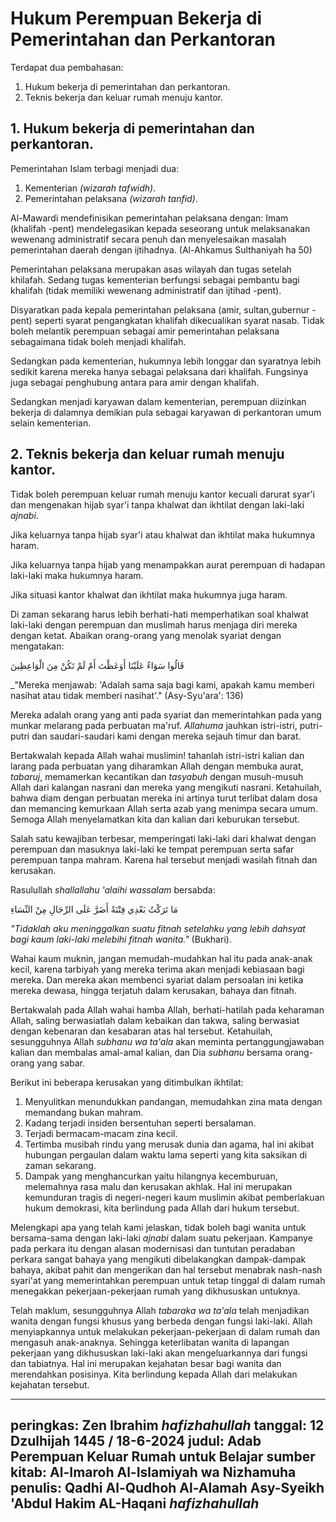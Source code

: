 # Hukum Perempuan Bekerja di Pemerintahan dan Perkantoran

Terdapat dua pembahasan:

1. Hukum bekerja di pemerintahan dan perkantoran.
2. Teknis bekerja dan keluar rumah menuju kantor.

## 1. Hukum bekerja di pemerintahan dan perkantoran.

Pemerintahan Islam terbagi menjadi dua:

1. Kementerian _(wizarah tafwidh)_.
2. Pemerintahan pelaksana _(wizarah tanfid)_.

Al-Mawardi mendefinisikan pemerintahan pelaksana dengan: Imam (khalifah -pent) mendelegasikan kepada seseorang untuk melaksanakan wewenang administratif secara penuh dan menyelesaikan masalah pemerintahan daerah dengan ijtihadnya. (Al-Ahkamus Sulthaniyah ha 50)

Pemerintahan pelaksana merupakan asas wilayah dan tugas setelah khilafah. Sedang tugas kementerian berfungsi sebagai pembantu bagi khalifah (tidak memiliki wewenang administratif dan ijtihad -pent).

Disyaratkan pada kepala pemerintahan pelaksana (amir, sultan,gubernur -pent) seperti syarat pengangkatan khalifah dikecualikan syarat nasab. Tidak boleh melantik perempuan sebagai amir pemerintahan pelaksana sebagaimana tidak boleh menjadi khalifah.

Sedangkan pada kementerian, hukumnya lebih longgar dan syaratnya lebih sedikit karena mereka hanya sebagai pelaksana dari khalifah. Fungsinya juga sebagai penghubung antara para amir dengan khalifah. 

Sedangkan menjadi karyawan dalam kementerian, perempuan diizinkan bekerja di dalamnya demikian pula sebagai karyawan di perkantoran umum selain kementerian.

## 2. Teknis bekerja dan keluar rumah menuju kantor.

Tidak boleh perempuan keluar rumah menuju kantor kecuali darurat syar'i dan mengenakan hijab syar'i tanpa khalwat dan ikhtilat dengan laki-laki _ajnabi_.

Jika keluarnya tanpa hijab syar'i atau khalwat dan ikhtilat maka hukumnya haram.

Jika keluarnya tanpa hijab yang menampakkan aurat perempuan di hadapan laki-laki maka hukumnya haram.

Jika situasi kantor khalwat dan ikhtilat maka hukumnya juga haram.

Di zaman sekarang harus lebih berhati-hati memperhatikan soal khalwat laki-laki dengan perempuan dan muslimah harus menjaga diri mereka dengan ketat. Abaikan orang-orang yang menolak syariat dengan mengatakan:

قَالُوا سَوَاءٌ عَلَيْنَا أَوَعَظْتَ أَمْ لَمْ تَكُنْ مِنَ الْوَاعِظِينَ

_"Mereka menjawab: 'Adalah sama saja bagi kami, apakah kamu memberi nasihat atau tidak memberi nasihat'." (Asy-Syu'ara': 136)

Mereka adalah orang yang anti pada syariat dan memerintahkan pada yang munkar melarang pada perbuatan ma'ruf. _Allahuma_ jauhkan istri-istri, putri-putri dan saudari-saudari kami dengan mereka sejauh timur dan barat. 

Bertakwalah kepada Allah wahai muslimin! tahanlah istri-istri kalian dan larang pada perbuatan yang diharamkan Allah dengan membuka aurat, _tabaruj_, memamerkan kecantikan dan _tasyabuh_ dengan musuh-musuh Allah dari kalangan nasrani dan mereka yang mengikuti nasrani. Ketahuilah, bahwa diam dengan perbuatan mereka ini artinya turut terlibat dalam dosa dan memancing kemurkaan Allah serta azab yang menimpa secara umum. Semoga Allah menyelamatkan kita dan kalian dari keburukan tersebut.

Salah satu kewajiban terbesar, memperingati laki-laki dari khalwat dengan perempuan dan masuknya laki-laki ke tempat perempuan serta safar perempuan tanpa mahram. Karena hal tersebut menjadi wasilah fitnah dan kerusakan.

Rasulullah _shallallahu 'alaihi wassalam_ bersabda:

مَا تَرَكْتُ بَعْدِي فِتْنَةً أَضَرَّ عَلَى الرِّجَالِ مِنْ النِّسَاءِ

_"Tidaklah aku meninggalkan suatu fitnah setelahku yang lebih dahsyat bagi kaum laki-laki melebihi fitnah wanita."_ (Bukhari).

Wahai kaum muknin, jangan memudah-mudahkan hal itu pada anak-anak kecil, karena tarbiyah yang mereka terima akan menjadi kebiasaan bagi mereka. Dan mereka akan membenci syariat dalam persoalan ini ketika mereka dewasa, hingga terjatuh dalam kerusakan, bahaya dan fitnah.

Bertakwalah pada Allah wahai hamba Allah, berhati-hatilah pada keharaman Allah, saling berwasiatlah dalam kebaikan dan takwa, saling berwasiat dengan kebenaran dan kesabaran atas hal tersebut. Ketahuilah, sesungguhnya Allah _subhanu wa ta'ala_ akan meminta pertanggungjawaban kalian dan membalas amal-amal kalian, dan Dia _subhanu_ bersama orang-orang yang sabar.

Berikut ini beberapa kerusakan yang ditimbulkan ikhtilat:

1. Menyulitkan menundukkan pandangan, memudahkan zina mata dengan memandang bukan mahram.
2. Kadang terjadi insiden bersentuhan seperti bersalaman.
3. Terjadi bermacam-macam zina kecil.
4. Tertimba musibah rindu yang merusak dunia dan agama, hal ini akibat hubungan pergaulan dalam waktu lama seperti yang kita saksikan di zaman sekarang.
5. Dampak yang menghancurkan yaitu hilangnya kecemburuan, melemahnya rasa malu dan kerusakan akhlak. Hal ini merupakan kemunduran tragis di negeri-negeri kaum muslimin akibat pemberlakuan hukum demokrasi, kita berlindung pada Allah dari hukum tersebut.

Melengkapi apa yang telah kami jelaskan, tidak boleh bagi wanita untuk bersama-sama dengan laki-laki _ajnabi_ dalam suatu pekerjaan. Kampanye pada perkara itu dengan alasan modernisasi dan tuntutan peradaban perkara sangat bahaya yang mengikuti dibelakangkan dampak-dampak bahaya, akibat pahit dan mengerikan dan hal tersebut menabrak nash-nash syari'at yang memerintahkan perempuan untuk tetap tinggal di dalam rumah menegakkan pekerjaan-pekerjaan rumah yang dikhususkan untuknya.

Telah maklum, sesungguhnya Allah _tabaraka wa ta'ala_ telah menjadikan wanita dengan fungsi khusus yang berbeda dengan fungsi laki-laki. Allah menyiapkannya untuk melakukan pekerjaan-pekerjaan di dalam rumah dan mengasuh anak-anaknya. Sehingga keterlibatan wanita di lapangan pekerjaan yang dikhususkan laki-laki akan mengeluarkannya dari fungsi dan tabiatnya. Hal ini merupakan kejahatan besar bagi wanita dan merendahkan posisinya. Kita berlindung kepada Allah dari melakukan kejahatan tersebut. 

---
peringkas: Zen Ibrahim _hafizhahullah_
tanggal: 12 Dzulhijah 1445 / 18-6-2024
judul: Adab Perempuan Keluar Rumah untuk Belajar
sumber kitab: Al-Imaroh Al-Islamiyah wa Nizhamuha
penulis: Qadhi Al-Qudhoh Al-Alamah Asy-Syeikh 'Abdul Hakim AL-Haqani _hafizhahullah_
---
